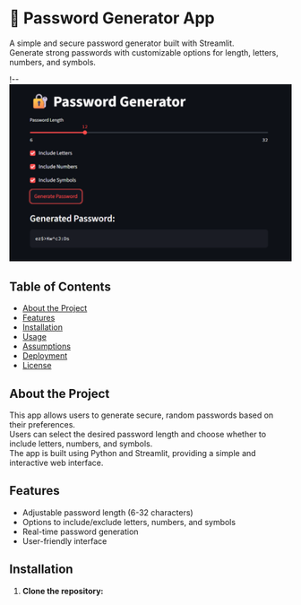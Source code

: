 # 🔐 Password Generator App

A simple and secure password generator built with Streamlit.  
Generate strong passwords with customizable options for length, letters, numbers, and symbols.

!-- ![App Screenshot](app_screenshot.png) 

## Table of Contents
- [About the Project](#about-the-project)
- [Features](#features)
- [Installation](#installation)
- [Usage](#usage)
- [Assumptions](#assumptions)
- [Deployment](#deployment)
- [License](#license)

## About the Project

This app allows users to generate secure, random passwords based on their preferences.  
Users can select the desired password length and choose whether to include letters, numbers, and symbols.  
The app is built using Python and Streamlit, providing a simple and interactive web interface.

## Features

- Adjustable password length (6-32 characters)
- Options to include/exclude letters, numbers, and symbols
- Real-time password generation
- User-friendly interface

## Installation

1. **Clone the repository:**
